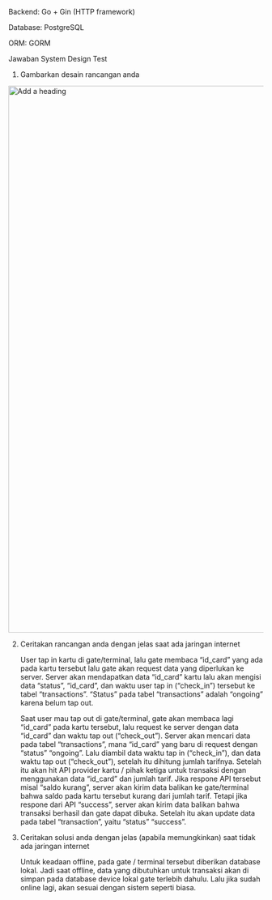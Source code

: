 Backend: Go + Gin (HTTP framework)

Database: PostgreSQL

ORM: GORM


Jawaban System Design Test
1.	Gambarkan desain rancangan anda
<img width="1920" height="1080" alt="Add a heading" src="https://github.com/user-attachments/assets/bc634455-d7db-4979-b255-c76fec8a3baa" />

2.	Ceritakan rancangan anda dengan jelas saat ada jaringan internet
   
     User tap in kartu di gate/terminal, lalu gate membaca “id_card” yang ada pada kartu tersebut lalu gate akan request data yang diperlukan ke server. Server akan mendapatkan data “id_card” kartu lalu akan mengisi data “status”, “id_card”, dan waktu user tap in (“check_in”) tersebut ke tabel “transactions”. “Status” pada tabel “transactions” adalah “ongoing” karena belum tap out.

    Saat user mau tap out di gate/terminal, gate akan membaca lagi “id_card” pada kartu tersebut, lalu request ke server dengan data “id_card” dan waktu tap out (“check_out”). Server akan mencari data pada tabel “transactions”, mana “id_card” yang baru di request dengan “status” “ongoing”. Lalu diambil data waktu tap in (“check_in”), dan data waktu tap out (“check_out”), setelah itu dihitung jumlah tarifnya. Setelah itu akan hit API provider kartu / pihak ketiga untuk transaksi dengan menggunakan data “id_card” dan jumlah tarif. Jika respone API tersebut misal “saldo kurang”, server akan kirim data balikan ke gate/terminal bahwa saldo pada kartu tersebut kurang dari jumlah tarif. Tetapi jika respone dari API “success”, server akan kirim data balikan bahwa transaksi berhasil dan gate dapat dibuka. Setelah itu akan update data pada tabel “transaction”, yaitu “status” “success”.

3.  Ceritakan solusi anda dengan jelas (apabila memungkinkan) saat tidak ada jaringan internet
   
    Untuk keadaan offline, pada gate / terminal tersebut diberikan database lokal. Jadi saat offline, data yang dibutuhkan untuk transaksi akan di simpan pada database device lokal gate terlebih dahulu. Lalu jika sudah online lagi, akan sesuai dengan sistem seperti biasa.
